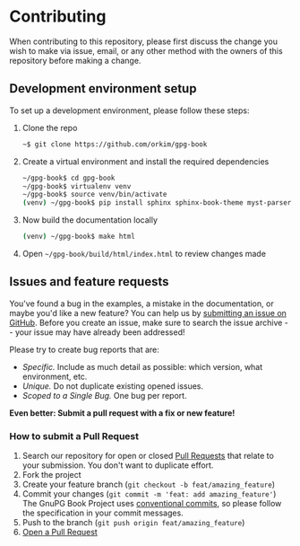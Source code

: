 # Contributing

When contributing to this repository, please first discuss the change you wish to make via issue, email, or any other
method with the owners of this repository before making a change.

## Development environment setup

To set up a development environment, please follow these steps:

1. Clone the repo

   ```sh
   ~$ git clone https://github.com/orkim/gpg-book
   ```

2. Create a virtual environment and install the required dependencies

   ```sh
   ~/gpg-book$ cd gpg-book
   ~/gpg-book$ virtualenv venv
   ~/gpg-book$ source venv/bin/activate
   (venv) ~/gpg-book$ pip install sphinx sphinx-book-theme myst-parser
   ```

3. Now build the documentation locally

   ```sh
   (venv) ~/gpg-book$ make html
   ```

4. Open `~/gpg-book/build/html/index.html` to review changes made

## Issues and feature requests

You've found a bug in the examples, a mistake in the documentation, or maybe you'd like a new feature? You can help
us by [submitting an issue on GitHub](https://github.com/orkim/gpg-book/issues). Before you create an issue, make sure
to search the issue archive -- your issue may have already been addressed!

Please try to create bug reports that are:

- _Specific._ Include as much detail as possible: which version, what environment, etc.
- _Unique._ Do not duplicate existing opened issues.
- _Scoped to a Single Bug._ One bug per report.

**Even better: Submit a pull request with a fix or new feature!**

### How to submit a Pull Request

1. Search our repository for open or closed
   [Pull Requests](https://github.com/orkim/gpg-book/pulls)
   that relate to your submission. You don't want to duplicate effort.
2. Fork the project
3. Create your feature branch (`git checkout -b feat/amazing_feature`)
4. Commit your changes (`git commit -m 'feat: add amazing_feature'`) The GnuPG Book Project
   uses [conventional commits](https://www.conventionalcommits.org), so please follow the specification in your commit
   messages.
5. Push to the branch (`git push origin feat/amazing_feature`)
6. [Open a Pull Request](https://github.com/orkim/gpg-book/compare?expand=1)
